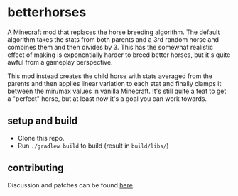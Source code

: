 # betterhorses

A Minecraft mod that replaces the horse breeding algorithm. The default
algorithm takes the stats from both parents and a 3rd random horse and combines
them and then divides by 3. This has the somewhat realistic effect of making is
exponentially harder to breed better horses, but it's quite awful from a
gameplay perspective.

This mod instead creates the child horse with stats averaged from the parents
and then applies linear variation to each stat and finally clamps it between the
min/max values in vanilla Minecraft. It's still quite a feat to get a "perfect"
horse, but at least now it's a goal you can work towards.

## setup and build
- Clone this repo.
- Run `./gradlew build` to build (result in `build/libs/`)

## contributing

Discussion and patches can be found [here](https://lists.sr.ht/~kota/public-inbox).
